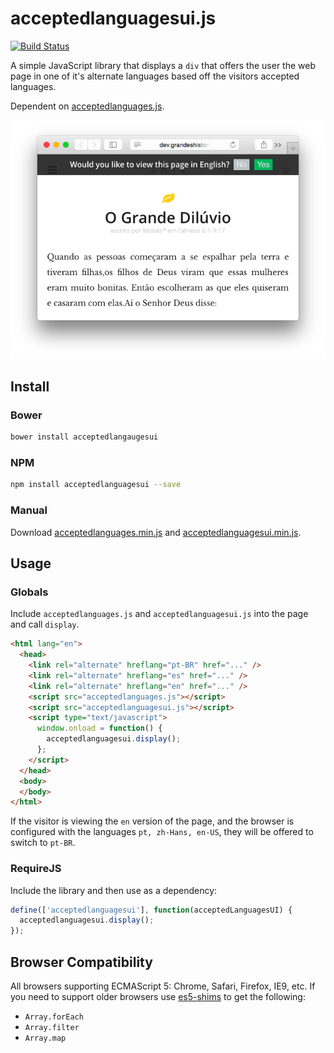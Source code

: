 # acceptedlanguagesui.js

[![Build Status](https://travis-ci.org/leighmcculloch/acceptedlanguagesui.js.svg?branch=master)](https://travis-ci.org/leighmcculloch/acceptedlanguagesui.js)

A simple JavaScript library that displays a `div` that offers the user the web page in one of it's alternate languages based off the visitors accepted languages.

Dependent on [acceptedlanguages.js](https://github.com/leighmcculloch/acceptedlanguages.js).

![](README-screenshot.png)

## Install

### Bower

```bash
bower install acceptedlangaugesui
```

### NPM

```bash
npm install acceptedlanguagesui --save
```

### Manual

Download [acceptedlanguages.min.js](https://github.com/leighmcculloch/acceptedlanguages.js/blob/master/dist/acceptedlanguages.min.js) and [acceptedlanguagesui.min.js](dist/acceptedlanguagesui.min.js).

## Usage

### Globals

Include `acceptedlanguages.js` and `acceptedlanguagesui.js` into the page and call `display`.

```html
<html lang="en">
  <head>
    <link rel="alternate" hreflang="pt-BR" href="..." />
    <link rel="alternate" hreflang="es" href="..." />
    <link rel="alternate" hreflang="en" href="..." />
    <script src="acceptedlanguages.js"></script>
    <script src="acceptedlanguagesui.js"></script>
    <script type="text/javascript">
      window.onload = function() {
        acceptedlanguagesui.display();
      };
    </script>
  </head>
  <body>
  </body>
</html>
```

If the visitor is viewing the `en` version of the page, and the browser is configured with the languages `pt, zh-Hans, en-US`, they will be offered to switch to `pt-BR`.

### RequireJS

Include the library and then use as a dependency:

```javascript
define(['acceptedlanguagesui'], function(acceptedLanguagesUI) {
  acceptedlanguagesui.display();
});
```

## Browser Compatibility

All browsers supporting ECMAScript 5: Chrome, Safari, Firefox, IE9, etc. If you need to support older browsers use [es5-shims](https://github.com/es-shims/es5-shim) to get the following:
* `Array.forEach`
* `Array.filter`
* `Array.map`
